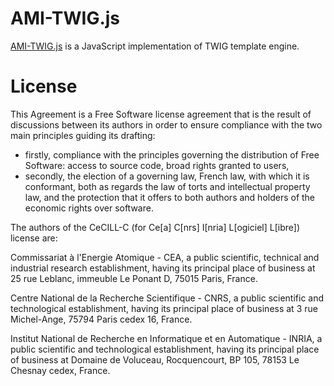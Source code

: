 AMI-TWIG.js
========

[AMI-TWIG.js](http://www.cern.ch/ami/twig/) is a JavaScript implementation of TWIG template engine.

License
=======

This Agreement is a Free Software license agreement that is the result
of discussions between its authors in order to ensure compliance with
the two main principles guiding its drafting:

 * firstly, compliance with the principles governing the distribution
   of Free Software: access to source code, broad rights granted to
   users,
 * secondly, the election of a governing law, French law, with which
   it is conformant, both as regards the law of torts and
   intellectual property law, and the protection that it offers to
   both authors and holders of the economic rights over software.

The authors of the CeCILL-C (for Ce[a] C[nrs] I[nria] L[ogiciel] L[ibre])
license are:

Commissariat à l'Energie Atomique - CEA, a public scientific, technical
and industrial research establishment, having its principal place of
business at 25 rue Leblanc, immeuble Le Ponant D, 75015 Paris, France.

Centre National de la Recherche Scientifique - CNRS, a public scientific
and technological establishment, having its principal place of business
at 3 rue Michel-Ange, 75794 Paris cedex 16, France.

Institut National de Recherche en Informatique et en Automatique -
INRIA, a public scientific and technological establishment, having its
principal place of business at Domaine de Voluceau, Rocquencourt, BP
105, 78153 Le Chesnay cedex, France.

